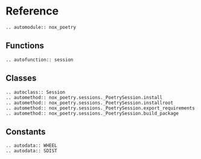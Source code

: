 # Reference

```{eval-rst}
.. automodule:: nox_poetry
```

## Functions

```{eval-rst}
.. autofunction:: session
```

## Classes

```{eval-rst}
.. autoclass:: Session
.. automethod:: nox_poetry.sessions._PoetrySession.install
.. automethod:: nox_poetry.sessions._PoetrySession.installroot
.. automethod:: nox_poetry.sessions._PoetrySession.export_requirements
.. automethod:: nox_poetry.sessions._PoetrySession.build_package
```

## Constants

```{eval-rst}
.. autodata:: WHEEL
.. autodata:: SDIST
```
